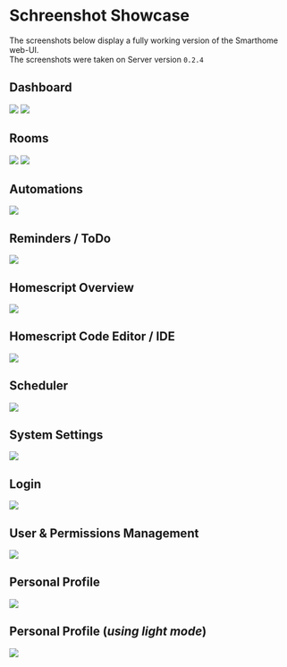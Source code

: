 # Schreenshot Showcase
The screenshots below display a fully working version of the Smarthome web-UI.  
The screenshots were taken on Server version `0.2.4`

## Dashboard
![](./dashboard.png)
![](./dashboard_alt.png)
## Rooms
![](./rooms.png)
![](./rooms_updated.png)
## Automations
![](./automations.png)
## Reminders / ToDo
![](./reminders.png)
## Homescript Overview
![](./homescript.png)
## Homescript Code Editor / IDE
![](./homescript_editor.png)
## Scheduler
![](./scheduler.png)
## System Settings
![](./system.png)
## Login
![](./login.png)
## User & Permissions Management
![](./user.png)
## Personal Profile
![](./profile.png)
## Personal Profile (*using light mode*)
![](./profile_white.png)
